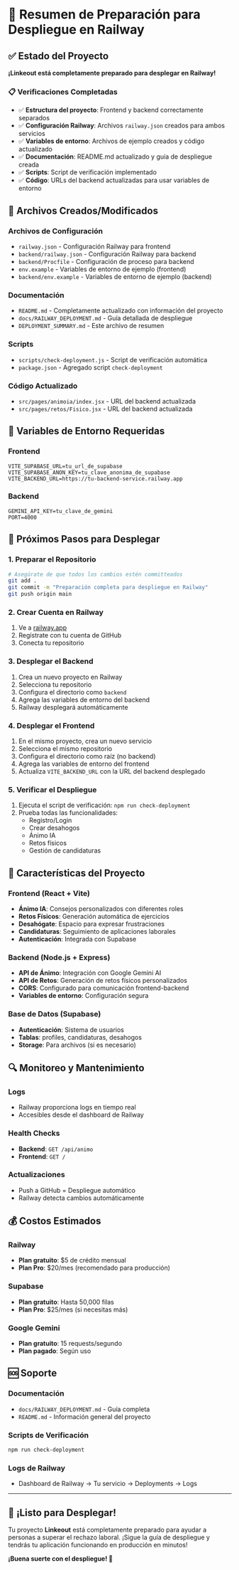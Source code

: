 # 🚀 Resumen de Preparación para Despliegue en Railway

## ✅ Estado del Proyecto

**¡Linkeout está completamente preparado para desplegar en Railway!**

### 📋 Verificaciones Completadas

- ✅ **Estructura del proyecto**: Frontend y backend correctamente separados
- ✅ **Configuración Railway**: Archivos `railway.json` creados para ambos servicios
- ✅ **Variables de entorno**: Archivos de ejemplo creados y código actualizado
- ✅ **Documentación**: README.md actualizado y guía de despliegue creada
- ✅ **Scripts**: Script de verificación implementado
- ✅ **Código**: URLs del backend actualizadas para usar variables de entorno

## 📁 Archivos Creados/Modificados

### Archivos de Configuración
- `railway.json` - Configuración Railway para frontend
- `backend/railway.json` - Configuración Railway para backend
- `backend/Procfile` - Configuración de proceso para backend
- `env.example` - Variables de entorno de ejemplo (frontend)
- `backend/env.example` - Variables de entorno de ejemplo (backend)

### Documentación
- `README.md` - Completamente actualizado con información del proyecto
- `docs/RAILWAY_DEPLOYMENT.md` - Guía detallada de despliegue
- `DEPLOYMENT_SUMMARY.md` - Este archivo de resumen

### Scripts
- `scripts/check-deployment.js` - Script de verificación automática
- `package.json` - Agregado script `check-deployment`

### Código Actualizado
- `src/pages/animoia/index.jsx` - URL del backend actualizada
- `src/pages/retos/Fisico.jsx` - URL del backend actualizada

## 🔧 Variables de Entorno Requeridas

### Frontend
```env
VITE_SUPABASE_URL=tu_url_de_supabase
VITE_SUPABASE_ANON_KEY=tu_clave_anonima_de_supabase
VITE_BACKEND_URL=https://tu-backend-service.railway.app
```

### Backend
```env
GEMINI_API_KEY=tu_clave_de_gemini
PORT=4000
```

## 🚀 Próximos Pasos para Desplegar

### 1. Preparar el Repositorio
```bash
# Asegúrate de que todos los cambios estén committeados
git add .
git commit -m "Preparación completa para despliegue en Railway"
git push origin main
```

### 2. Crear Cuenta en Railway
1. Ve a [railway.app](https://railway.app)
2. Regístrate con tu cuenta de GitHub
3. Conecta tu repositorio

### 3. Desplegar el Backend
1. Crea un nuevo proyecto en Railway
2. Selecciona tu repositorio
3. Configura el directorio como `backend`
4. Agrega las variables de entorno del backend
5. Railway desplegará automáticamente

### 4. Desplegar el Frontend
1. En el mismo proyecto, crea un nuevo servicio
2. Selecciona el mismo repositorio
3. Configura el directorio como raíz (no backend)
4. Agrega las variables de entorno del frontend
5. Actualiza `VITE_BACKEND_URL` con la URL del backend desplegado

### 5. Verificar el Despliegue
1. Ejecuta el script de verificación: `npm run check-deployment`
2. Prueba todas las funcionalidades:
   - Registro/Login
   - Crear desahogos
   - Ánimo IA
   - Retos físicos
   - Gestión de candidaturas

## 🎯 Características del Proyecto

### Frontend (React + Vite)
- **Ánimo IA**: Consejos personalizados con diferentes roles
- **Retos Físicos**: Generación automática de ejercicios
- **Desahógate**: Espacio para expresar frustraciones
- **Candidaturas**: Seguimiento de aplicaciones laborales
- **Autenticación**: Integrada con Supabase

### Backend (Node.js + Express)
- **API de Ánimo**: Integración con Google Gemini AI
- **API de Retos**: Generación de retos físicos personalizados
- **CORS**: Configurado para comunicación frontend-backend
- **Variables de entorno**: Configuración segura

### Base de Datos (Supabase)
- **Autenticación**: Sistema de usuarios
- **Tablas**: profiles, candidaturas, desahogos
- **Storage**: Para archivos (si es necesario)

## 🔍 Monitoreo y Mantenimiento

### Logs
- Railway proporciona logs en tiempo real
- Accesibles desde el dashboard de Railway

### Health Checks
- **Backend**: `GET /api/animo`
- **Frontend**: `GET /`

### Actualizaciones
- Push a GitHub = Despliegue automático
- Railway detecta cambios automáticamente

## 💰 Costos Estimados

### Railway
- **Plan gratuito**: $5 de crédito mensual
- **Plan Pro**: $20/mes (recomendado para producción)

### Supabase
- **Plan gratuito**: Hasta 50,000 filas
- **Plan Pro**: $25/mes (si necesitas más)

### Google Gemini
- **Plan gratuito**: 15 requests/segundo
- **Plan pagado**: Según uso

## 🆘 Soporte

### Documentación
- `docs/RAILWAY_DEPLOYMENT.md` - Guía completa
- `README.md` - Información general del proyecto

### Scripts de Verificación
```bash
npm run check-deployment
```

### Logs de Railway
- Dashboard de Railway → Tu servicio → Deployments → Logs

---

## 🎉 ¡Listo para Desplegar!

Tu proyecto **Linkeout** está completamente preparado para ayudar a personas a superar el rechazo laboral. ¡Sigue la guía de despliegue y tendrás tu aplicación funcionando en producción en minutos!

**¡Buena suerte con el despliegue! 🚀** 